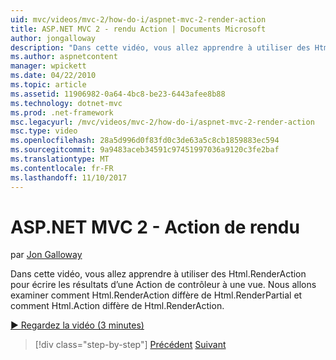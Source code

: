 ```yaml
---
uid: mvc/videos/mvc-2/how-do-i/aspnet-mvc-2-render-action
title: ASP.NET MVC 2 - rendu Action | Documents Microsoft
author: jongalloway
description: "Dans cette vidéo, vous allez apprendre à utiliser des Html.RenderAction pour écrire les résultats d’une Action de contrôleur à une vue. Nous allons examiner comment Html.RenderAction diffère fr..."
ms.author: aspnetcontent
manager: wpickett
ms.date: 04/22/2010
ms.topic: article
ms.assetid: 11906982-0a64-4bc8-be23-6443afee8b88
ms.technology: dotnet-mvc
ms.prod: .net-framework
msc.legacyurl: /mvc/videos/mvc-2/how-do-i/aspnet-mvc-2-render-action
msc.type: video
ms.openlocfilehash: 28a5d996d0f83fd0c3de63a5c8cb1859883ec594
ms.sourcegitcommit: 9a9483aceb34591c97451997036a9120c3fe2baf
ms.translationtype: MT
ms.contentlocale: fr-FR
ms.lasthandoff: 11/10/2017
---
```

<a name="aspnet-mvc-2---render-action"></a>ASP.NET MVC 2 - Action de rendu
====================
par [Jon Galloway](https://github.com/jongalloway)

Dans cette vidéo, vous allez apprendre à utiliser des Html.RenderAction pour écrire les résultats d’une Action de contrôleur à une vue. Nous allons examiner comment Html.RenderAction diffère de Html.RenderPartial et comment Html.Action diffère de Html.RenderAction.

[&#9654; Regardez la vidéo (3 minutes)](https://channel9.msdn.com/Blogs/ASP-NET-Site-Videos/aspnet-mvc-2-render-action)

>[!div class="step-by-step"]
[Précédent](aspnet-mvc-2-areas.md)
[Suivant](5-minute-introduction-to-aspnet-mvc.md)
